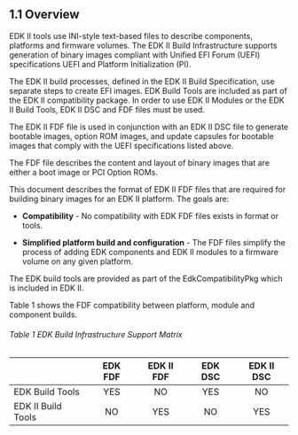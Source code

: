<!--- @file
  1.1 Overview

  Copyright (c) 2006-2017, Intel Corporation. All rights reserved.<BR>

  Redistribution and use in source (original document form) and 'compiled'
  forms (converted to PDF, epub, HTML and other formats) with or without
  modification, are permitted provided that the following conditions are met:

  1) Redistributions of source code (original document form) must retain the
     above copyright notice, this list of conditions and the following
     disclaimer as the first lines of this file unmodified.

  2) Redistributions in compiled form (transformed to other DTDs, converted to
     PDF, epub, HTML and other formats) must reproduce the above copyright
     notice, this list of conditions and the following disclaimer in the
     documentation and/or other materials provided with the distribution.

  THIS DOCUMENTATION IS PROVIDED BY TIANOCORE PROJECT "AS IS" AND ANY EXPRESS OR
  IMPLIED WARRANTIES, INCLUDING, BUT NOT LIMITED TO, THE IMPLIED WARRANTIES OF
  MERCHANTABILITY AND FITNESS FOR A PARTICULAR PURPOSE ARE DISCLAIMED. IN NO
  EVENT SHALL TIANOCORE PROJECT  BE LIABLE FOR ANY DIRECT, INDIRECT, INCIDENTAL,
  SPECIAL, EXEMPLARY, OR CONSEQUENTIAL DAMAGES (INCLUDING, BUT NOT LIMITED TO,
  PROCUREMENT OF SUBSTITUTE GOODS OR SERVICES; LOSS OF USE, DATA, OR PROFITS;
  OR BUSINESS INTERRUPTION) HOWEVER CAUSED AND ON ANY THEORY OF LIABILITY,
  WHETHER IN CONTRACT, STRICT LIABILITY, OR TORT (INCLUDING NEGLIGENCE OR
  OTHERWISE) ARISING IN ANY WAY OUT OF THE USE OF THIS DOCUMENTATION, EVEN IF
  ADVISED OF THE POSSIBILITY OF SUCH DAMAGE.

-->

## 1.1 Overview

EDK II tools use INI-style text-based files to describe components, platforms
and firmware volumes. The EDK II Build Infrastructure supports generation of
binary images compliant with Unified EFI Forum (UEFI) specifications UEFI and
Platform Initialization (PI).

The EDK II build processes, defined in the EDK II Build Specification, use
separate steps to create EFI images. EDK Build Tools are included as part of
the EDK II compatibility package. In order to use EDK II Modules or the EDK II
Build Tools, EDK II DSC and FDF files must be used.

The EDK II FDF file is used in conjunction with an EDK II DSC file to generate
bootable images, option ROM images, and update capsules for bootable images
that comply with the UEFI specifications listed above.

The FDF file describes the content and layout of binary images that are either
a boot image or PCI Option ROMs.

This document describes the format of EDK II FDF files that are required for
building binary images for an EDK II platform. The goals are:

* **Compatibility** - No compatibility with EDK FDF files exists in format
  or tools.

* **Simplified platform build and configuration** - The FDF files simplify the
  process of adding EDK components and EDK II modules to a firmware volume on
  any given platform.

The EDK build tools are provided as part of the EdkCompatibilityPkg which is
included in EDK II.

Table 1 shows the FDF compatibility between platform, module and component
builds.

###### Table 1 EDK Build Infrastructure Support Matrix

|                    | EDK FDF | EDK II FDF | EDK DSC | EDK II DSC |
| ------------------ |:-------:|:----------:|:-------:|:----------:|
| EDK Build Tools    | YES     | NO         | YES     | NO         |
| EDK II Build Tools | NO      | YES        | NO      | YES        |

